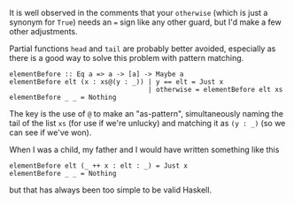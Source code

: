It is well observed in the comments that your `otherwise` (which is just a synonym for `True`) needs an `=` sign like any other guard, but I'd make a few other adjustments.

Partial functions `head` and `tail` are probably better avoided, especially as there is a good way to solve this problem with pattern matching.

    elementBefore :: Eq a => a -> [a] -> Maybe a
    elementBefore elt (x : xs@(y : _)) | y == elt = Just x
                                       | otherwise = elementBefore elt xs
    elementBefore _ _ = Nothing

The key is the use of `@` to make an "as-pattern", simultaneously naming the tail of the list `xs` (for use if we're unlucky) and matching it as `(y : _)` (so we can see if we've won).

When I was a child, my father and I would have written something like this

    elementBefore elt (_ ++ x : elt : _) = Just x
    elementBefore _ _ = Nothing

but that has always been too simple to be valid Haskell.
